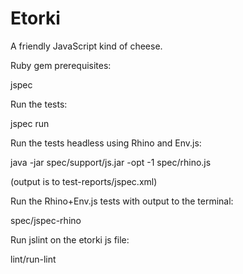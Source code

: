 # Etorki

A friendly JavaScript kind of cheese.

Ruby gem prerequisites:

  jspec
  

Run the tests:

  jspec run


Run the tests headless using Rhino and Env.js:

  java -jar spec/support/js.jar -opt -1 spec/rhino.js

  (output is to test-reports/jspec.xml)
  

Run the Rhino+Env.js tests with output to the terminal:

  spec/jspec-rhino
  

Run jslint on the etorki js file:

  lint/run-lint
  
  
